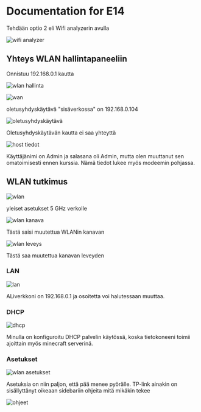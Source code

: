 # Documentation for E14

Tehdään optio 2 eli Wifi analyzerin avulla

![wifi analyzer](./E14/analyzer.png)

## Yhteys WLAN hallintapaneeliin

Onnistuu 192.168.0.1 kautta

![wlan hallinta](./E14/modeeminasetukset.png)

![wan](./E14/WAN.png)

oletusyhdyskäytävä "sisäverkossa" on 192.168.0.104

![oletusyhdyskäytävä](./E14/olyhkay.png)

Oletusyhdyskäytävän kautta ei saa yhteyttä

![host tiedot](./E14/host%20tiedot.png)

Käyttäjänimi on Admin ja salasana oli Admin, mutta olen muuttanut sen omatoimisesti ennen kurssia. Nämä tiedot lukee myös modeemin pohjassa.

## WLAN tutkimus

![wlan](./E14/WLAN.png)

yleiset asetukset 5 GHz verkolle

![wlan kanava](./E14/wlan%20kanava.png)

Tästä saisi muutettua WLANin kanavan

![wlan leveys](./E14/wlanleveys.png)

Tästä saa muutettua kanavan leveyden

### LAN

![lan](./E14/lan.png)

ALiverkkoni on 192.168.0.1 ja osoitetta voi halutessaan muuttaa.

### DHCP

![dhcp](./E14/dhcp.png)

Minulla on konfiguroitu DHCP palvelin käytössä, koska tietokoneeni toimii ajoittain myös minecraft serverinä.

### Asetukset

![wlan asetukset](./E14/wlanasetukset.png)

Asetuksia on niin paljon, että pää menee pyörälle. TP-link ainakin on sisällyttänyt oikeaan sidebariin ohjeita mitä mikäkin tekee

![ohjeet](./E14/ohjeet.png)

